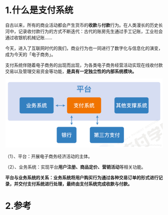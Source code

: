 # 1.什么是支付系统

自古以来，所有的商业活动都会产生货币的**收款**与**付款**行为。在人类漫长的历史长河中，记录收付款行为的方式不断迭代：古代的账房先生通过手工记账，工业社会通过收银机机械记账……

今天，进入了互联网时代的我们，商业行为也一同进行了数字化与信息化的演变，成为今天的「电子商务」。

支付系统伴随着电子商务的出现而出现，为各类电子商务经营活动实现在线收付款交易以及管理交易资金等功能，**是具有一定独立性的内部系统模块。**

![](/static/image/20190409112525462.png)

（1）、平台：开展电子商务经济活动的主体。

（2）、业务系统：实现平台**用户注册、商品定价、营销活动**等相关功能。

**平台与业务系统的关系：业务系统将用户购买行为通过各种交易订单的形式进行记录，并交付支付系统进行处理，最终由支付系统完成收款与付款。**

# 2.参考



